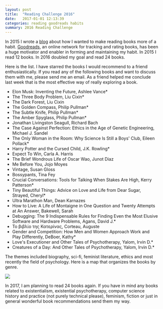 ```yaml
---
layout: post
title:  "Reading Challenge 2016"
date:   2017-01-01 12:13:39
categories: reading goodreads habits
summary: 2016 Reading Challenge
---
```


In 2015 I wrote a [blog] about how I wanted to make reading books more of a habit. [Goodreads], an online network for tracking and rating books, has been a huge motivator and enabler in forming and maintaining my habit. In 2015 I read 12 books. In 2016 doubled my goal and read 24 books.

Here is the list. I have starred the books I would recommend to a friend enthusiastically. If you read any of the following books and want to discuss them with me, please send me an email. As a friend helped me conclude last week that is the most effective way of really exploring a book.

<ul>
  <li>Elon Musk: Inventing the Future, Ashlee Vance* </li>
  <li>The Three Body Problem, Liu Cixin* </li>
  <li>The Dark Forest, Liu Cixin</li>
  <li>The Golden Compass, Philip Pullman* </li>
  <li>The Subtle Knife, Philip Pullman* </li>
  <li>The Amber Spyglass, Philip Pullman* </li>
  <li>Jonathan Livingston Seagull, Richard Bach</li>
  <li>The Case Against Perfection: Ethics in the Age of Genetic Engineering, Michael J. Sandel</li>
  <li>The Only Woman in the Room: Why Science Is Still a Boys' Club, Eileen Pollack* </li>
  <li>Harry Potter and the Cursed Child, J.K. Rowling* </li>
  <li>Expect To Win, Carla A. Harris</li>
  <li>The Brief Wondrous Life of Oscar Wao, Junot Diaz</li>
  <li>Me Before You, Jojo Moyes</li>
  <li>Vintage, Susan Gloss</li>
  <li>Bossypants, Tina Fey</li>
  <li>Crucial Conversations: Tools for Talking When Stakes Are High, Kerry Patterson*</li>
  <li>Tiny Beautiful Things: Advice on Love and Life from Dear Sugar, Strayed, Cheryl*</li>
  <li>Ultra Marathon Man, Dean Karnazes</li>
  <li>How to Live: A Life of Montaigne in One Question and Twenty Attempts at An Answer, Bakewell, Sarah</li>
  <li>Debugging: The 9 Indispensable Rules for Finding Even the Most Elusive Software and Hardware Problems, Agans, David J.* </li>
  <li>Το βιβλίο της Κατερίνας, Corteau, Auguste</li>
  <li>Gender and Competition: How Men and Women Approach Work and Play Differently,  DeBoer, Kathy*</li>
  <li>Love's Executioner and Other Tales of Psychotherapy, Yalom, Irvin D.* </li>
  <li>Creatures of a Day: And Other Tales of Psychotherapy, Yalom, Irvin D.* </li>
</ul>

The themes included biography, sci-fi, feminist literature, ethics and most recently the field of psychology. Here is a map that organizes the books by genre.

<img src="/blog/assets/books2016.png">

In 2017, I am planning to read 24 books again. If you have in mind any books related to existentialism,  existential psychotherapy, computer science history and practice (not purely technical please), feminism, fiction or just in general wonderful book recommendations send them my way.

[Goodreads]:  http://goodreads.com
[blog]: /blog/reading/goodreads/2015/08/12/reading-list.html
